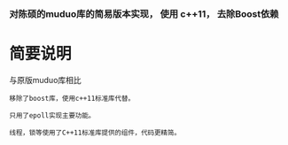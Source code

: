 ### 对陈硕的muduo库的简易版本实现， 使用 c++11， 去除Boost依赖

# 简要说明
与原版muduo库相比


    移除了boost库，使用c++11标准库代替。

    只用了epoll实现主要功能。

    线程，锁等使用了C++11标准库提供的组件，代码更精简。



